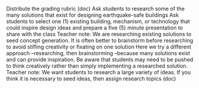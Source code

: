 Distribute the grading rubric (doc)
Ask students to research some of the many solutions that exist for designing earthquake-safe buildings
Ask students to select one (1) existing building, mechanism, or technology that could inspire design ideas and prepare a five (5) minute presentation to share with the class
Teacher note: We are researching existing solutions to seed concept generation. It is often better to brainstorm before researching to avoid stifling creativity or fixating on one solution Here we try a different approach –researching, then brainstorming –because many solutions exist and can provide inspiration. Be aware that students may need to be pushed to think creatively rather than simply implementing a researched solution.
Teacher note: We want students to research a large variety of ideas.  If you think it is necessary to seed ideas, then assign research topics (doc)
